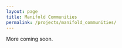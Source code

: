 ```yaml
---
layout: page
title: Manifold Communities
permalink: /projects/manifold_communities/
---
```


More coming soon.